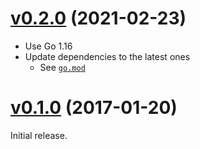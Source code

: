 # [v0.2.0](https://github.com/dtan4/ghrls/releases/tag/v0.2.0) (2021-02-23)

- Use Go 1.16
- Update dependencies to the latest ones
  - See [`go.mod`](https://github.com/dtan4/ghrls/blob/dc204050c9796ff93da3d24beb752e803d719c08/go.mod)

# [v0.1.0](https://github.com/dtan4/ghrls/releases/tag/v0.1.0) (2017-01-20)

Initial release.
